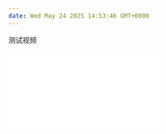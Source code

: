 ```yaml
---
date: Wed May 24 2025 14:53:46 GMT+0800
---
```

测试视频
<iframe src="//player.bilibili.com/player.html?isOutside=true&aid=986143204&bvid=BV1Ft4y1A73f&cid=851363812&p=1" scrolling="no" border="0" frameborder="no" framespacing="0" allowfullscreen="true"> </iframe>